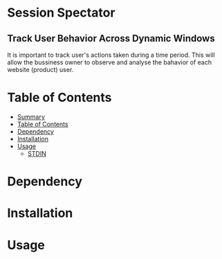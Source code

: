 Session Spectator
=================
## Track User Behavior Across Dynamic Windows

It is important to track user's actions taken during a time period. This will allow the bussiness owner to observe and analyse the bahavior of each website (product) user. 

Table of Contents
=================

  * [Summary](#session-spectator)
  * [Table of Contents](#table-of-contents)
  * [Dependency](#dependency)
  * [Installation](#installation)
  * [Usage](#usage)
    * [STDIN](#stdin)


Dependency
==========



Installation
============



Usage
=====


